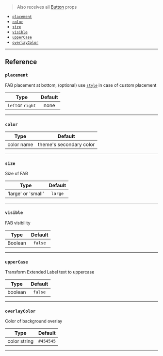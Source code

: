 > Also receives all [Button](https://reactnativeelements.com/docs/button#props) props

- [`placement`](#placement)
- [`color`](#color)
- [`size`](#size)
- [`visible`](#visible)
- [`upperCase`](#uppercase)
- [`overlayColor`](#overlaycolor)

---

## Reference

### `placement`

FAB placement at bottom, (optional) use [`style`](#style) in case of custom placement

|       Type       | Default |
| :--------------: | :-----: |
| `left`or `right` |  none   |

---

### `color`

|    Type    |         Default         |
| :--------: | :---------------------: |
| color name | theme's secondary color |

---

### `size`

Size of FAB

|        Type        | Default |
| :----------------: | :-----: |
| 'large' or 'small' | `large` |

---

### `visible`

FAB visibility

|  Type   | Default |
| :-----: | :-----: |
| Boolean | `false` |

---

### `upperCase`

Transform Extended Label text to uppercase

|  Type   | Default |
| :-----: | :-----: |
| boolean | `false` |

---

### `overlayColor`

Color of background overlay

|     Type     |  Default  |
| :----------: | :-------: |
| color string | `#454545` |

---
